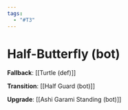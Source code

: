 ```yaml
---
tags:
  - "#T3"
---
```


# Half-Butterfly (bot)

**Fallback**:
[[Turtle (def)]]

**Transition**:
[[Half Guard (bot)]]

**Upgrade**:
[[Ashi Garami Standing (bot)]]
